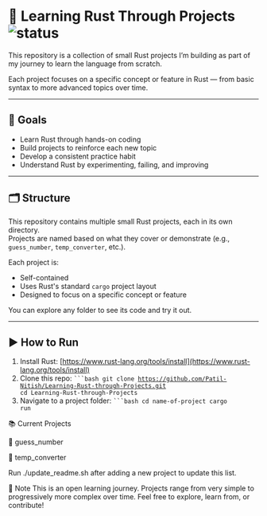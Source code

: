 # 🦀 Learning Rust Through Projects ![status](https://img.shields.io/badge/status-Learning_Rust-ffaa00?style=flat-square)

This repository is a collection of small Rust projects I’m building as part of my journey to learn the language from scratch.

Each project focuses on a specific concept or feature in Rust — from basic syntax to more advanced topics over time.

---

## 🎯 Goals

- Learn Rust through hands-on coding  
- Build projects to reinforce each new topic  
- Develop a consistent practice habit  
- Understand Rust by experimenting, failing, and improving  

---

## 🗂️ Structure

This repository contains multiple small Rust projects, each in its own directory.  
Projects are named based on what they cover or demonstrate (e.g., `guess_number`, `temp_converter`, etc.).

Each project is:

- Self-contained  
- Uses Rust's standard `cargo` project layout  
- Designed to focus on a specific concept or feature

You can explore any folder to see its code and try it out.

---

## ▶️ How to Run

1. Install Rust: [https://www.rust-lang.org/tools/install](https://www.rust-lang.org/tools/install)  
2. Clone this repo:
   <code>```bash
   git clone https://github.com/Patil-Nitish/Learning-Rust-through-Projects.git
   cd Learning-Rust-through-Projects</code>
3. Navigate to a project folder:
<code>```bash
cd name-of-project
cargo run</code>

📚 Current Projects
<!-- project-list-start -->
🔹 guess_number

🔹 temp_converter

<!-- project-list-end -->
Run ./update_readme.sh after adding a new project to update this list.

📌 Note
This is an open learning journey. Projects range from very simple to progressively more complex over time.
Feel free to explore, learn from, or contribute!








